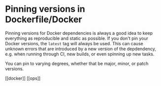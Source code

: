 # Pinning versions in Dockerfile/Docker

Pinning versions for Docker dependencies is always a good idea to keep everything as reproducible and static as possible. If you don't pin your Docker versions, the `latest` tag will always be used. This can cause unknown errors that are introduced by a new version of the depdendency, e.g. when running through CI, new builds, or even spinning up new tasks.

You can pin to varying degrees, whether that be major, minor, or patch versions.

[[docker]]
[[ops]]